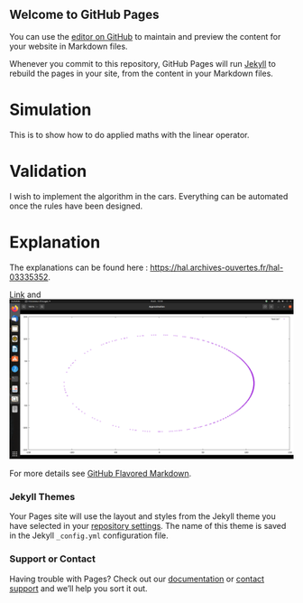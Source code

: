 ## Welcome to GitHub Pages
You can use the [editor on GitHub](https://github.com/EdernOllivier/ParentScheme/edit/gh-pages/index.md) to maintain and preview the content for your website in Markdown files.

Whenever you commit to this repository, GitHub Pages will run [Jekyll](https://jekyllrb.com/) to rebuild the pages in your site, from the content in your Markdown files.

# Simulation
This is to show how to do applied maths with the linear operator.

# Validation
I wish to implement the algorithm in the cars. Everything can be automated once the rules have been designed.

# Explanation
The explanations can be found here :  https://hal.archives-ouvertes.fr/hal-03335352.

[Link](https://www.maintenance-elec.fr) and ![Image](https://github.com/EdernOllivier/ParentScheme/blob/04bb47d1483e4da5bc62c2ad018470cbf40546b4/Capture%20d%E2%80%99%C3%A9cran%20de%202021-10-08%2012-33-49.png)

For more details see [GitHub Flavored Markdown](https://guides.github.com/features/mastering-markdown/).

### Jekyll Themes

Your Pages site will use the layout and styles from the Jekyll theme you have selected in your [repository settings](https://github.com/EdernOllivier/ParentScheme/settings/pages). The name of this theme is saved in the Jekyll `_config.yml` configuration file.

### Support or Contact

Having trouble with Pages? Check out our [documentation](https://docs.github.com/categories/github-pages-basics/) or [contact support](https://support.github.com/contact) and we’ll help you sort it out.
